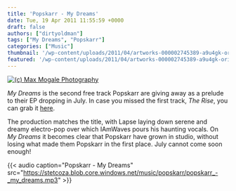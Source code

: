 ```yaml
---
title: 'Popskarr - My Dreams'
date: Tue, 19 Apr 2011 11:55:59 +0000
draft: false
authors: ["dirtyoldman"]
tags: ["My Dreams", "Popskarr"]
categories: ["Music"]
thumbnail: '/wp-content/uploads/2011/04/artworks-000002745389-a9u4gk-original-150x150.jpg'
featured: '/wp-content/uploads/2011/04/artworks-000002745389-a9u4gk-original-304x190.jpg'
---
```


[![(c) Max Mogale Photography](/wp-content/uploads/2011/04/artworks-000002745389-a9u4gk-original.jpg "Popskarr")](/2011/04/19/popskarr-my-dreams/artworks-000002745389-a9u4gk-original/)

_My Dreams_ is the second free track Popskarr are giving away as a prelude to their EP dropping in July. In case you missed the first track, _The Rise_, you can grab it [here](/2011/03/14/popskarr-the-rise/).

The production matches the title, with Lapse laying down serene and dreamy electro-pop over which IAmWaves pours his haunting vocals. On _My Dreams_ it becomes clear that Popskarr have grown in studio, without losing what made them Popskarr in the first place. July cannot come soon enough!

{{< audio
    caption="Popskarr - My Dreams"
    src="https://stetcoza.blob.core.windows.net/music/popskarr/popskarr_-_my_dreams.mp3" >}}

